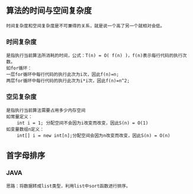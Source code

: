 ## 算法的时间与空间复杂度
    时间复杂度和空间复杂度是不可兼得的关系，就是说一个高了另一个就相对会低。
### 时间复杂度
    是指执行当前算法所消耗的时间，公式：T(n) = O( f(n) )，f(n)表示每行代码的执行次数。
    如for循环：
    一层for循环中每行代码的执行此次为i次，因此f(n)=n;
    两层for循环中每行代码的执行此次为i*i次，因此f(n)=n^2;

### 空见复杂度
    是指执行当前算法需要占用多少内存空间
    如常量定义：
        int i = 1; 分配空间不会因为i改变而改变，因此S(n) = O(1)
    如变量数组n定义：
        int[] i = new int[n];分配空间会因为n改变而改变，因此S(n) = O(n)


## 首字母排序
### JAVA
    思路：将数据转成list类型，利用list中sort函数进行排序。

